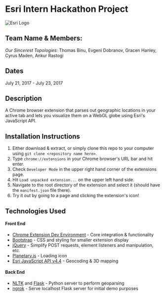 # Esri Intern Hackathon Project
![Esri Logo](http://mms.businesswire.com/media/20170317005158/en/570118/4/esri_logo17.jpg)

## Team Name & Members:
_Our Sincerest Topologies_: Thomas Binu, Evgeni Dobranov, Gracen Hanley, Cyrus Maden, Ankur Rastogi

## Dates
July 21, 2017 - July 23, 2017

## Description
A Chrome browser extension that parses out geographic locations in your active tab and lets you visualize them on a WebGL globe using Esri's JavaScript API.

## Installation Instructions
1) Either download & extract, or simply clone this repo to your computer using `git clone <repository name here>`.
2) Type `chrome://extensions` in your Chrome browser's URL bar and hit enter.
3) Check `Developer Mode` in the upper right hand corner of the extensions page.
4) Hit `Load unpacked extension...` on the upper left hand side.
5) Navigate to the root directory of the extension and select it (should have the `manifest.json` file there).
6) Try it out by going to a page and clicking the extension's icon!

## Technologies Used
#### Front End
* [Chrome Extension Dev Environment](https://developer.chrome.com/extensions) - Core integration & functionality
* [Bootstrap](http://getbootstrap.com/) - CSS and styling for smaller extension display
* [jQuery](https://jquery.com/) - Simplify POST requests, element listeners and manipulation, etc.
* [Planetary.js](http://planetaryjs.com/) - Loading icon
* [Esri JavaScript API v4.4](https://developers.arcgis.com/javascript/) - Geocoding & 3D mapping

#### Back End
* [NLTK](http://www.nltk.org/) and [Flask](http://flask.pocoo.org/) - Python server to perform geoparsing
* [ngrok](https://ngrok.com/) - Serve localhost Flask server for initial demo purposes
